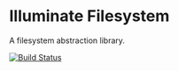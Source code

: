 # Illuminate Filesystem

A filesystem abstraction library.

[![Build Status](https://secure.travis-ci.org/illuminate/filesystem.png)](http://travis-ci.org/illuminate/filesystem)
